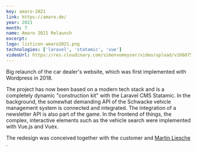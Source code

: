 ```yaml
---
key: amaro-2021
link: https://amaro.de/
year: 2021
month: 7
name: Amaro 2021 Relaunch
excerpt:
logo: listicon-amaro2021.png
technologies: ['laravel', 'statamic', 'vue']
videoUrl: https://res.cloudinary.com/simonvomeyser/video/upload/v1660753828/videos-simonvomeyser.de/amaro.mp4
---
```


Big relaunch of the car dealer's website, which was first implemented with Wordpress in 2018.

The project has now been based on a modern tech stack and is a completely dynamic "construction kit" with the Laravel CMS Statamic. In the background, the somewhat demanding API of the Schwacke vehicle management system is connected and integrated. The integration of a newsletter API is also part of the game.
In the frontend of things, the complex, interactive elements such as the vehicle search were implemented with Vue.js and Vuex.

The redesign was conceived together with the customer and <a href="https://www.linkedin.com/in/martin-liesche-81b4896a" target="_blank" rel="noopener noreferrer">Martin Liesche</a> .